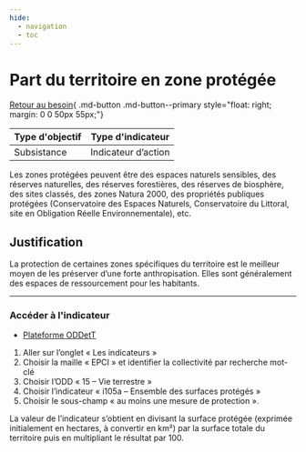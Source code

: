 ```yaml
---
hide:
  - navigation
  - toc
---
```


# Part du territoire en zone protégée

[Retour au besoin](https://konsilion.github.io/diag360/pages/besoins/be3){ .md-button .md-button--primary style="float: right; margin: 0 0 50px 55px;"}

|Type d'objectif|Type d'indicateur|
|--|--|
|Subsistance|Indicateur d’action|

Les  zones  protégées  peuvent  être  des  espaces  naturels  sensibles,  des  réserves naturelles,  des  réserves  forestières,  des  réserves de biosphère, des sites classés, des zones  Natura  2000,  des  propriétés  publiques  protégées  (Conservatoire  des  Espaces Naturels, Conservatoire du Littoral, site en Obligation Réelle Environnementale), etc. 

## Justification

La protection de certaines zones spécifiques du territoire est le meilleur moyen de les préserver  d’une  forte  anthropisation.  Elles  sont  généralement  des  espaces  de ressourcement pour les habitants. 

---

### Accéder à l'indicateur

- [Plateforme ODDetT](https://oddett.lab.sspcloud.fr/app_direct/dealapp/#tab-2564-2)
 
1. Aller sur l’onglet « Les indicateurs » 
1. Choisir la maille « EPCI » et identifier la collectivité par recherche mot-clé 
1. Choisir l’ODD « 15 – Vie terrestre » 
1. Choisir l’indicateur « i105a – Ensemble des surfaces protégés » 
1. Choisir le sous-champ « au moins une mesure de protection ».

La  valeur  de  l’indicateur  s’obtient  en  divisant  la  surface  protégée  (exprimée initialement en hectares, à convertir en km²) par la surface totale du territoire puis en multipliant le résultat par 100.  

